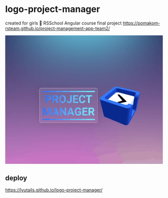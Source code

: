 # logo-project-manager

created for girls 💖 RSSchool Angular course final project https://pomakom-rsteam.github.io/project-management-app-team2/

![logo gif](./logo_cube_1.gif)

## deploy

https://lyutails.github.io/logo-project-manager/
